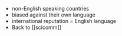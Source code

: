 - non-English speaking countries
- biased against their own language
- international reputation = English language
- Back to [[scicomm]]